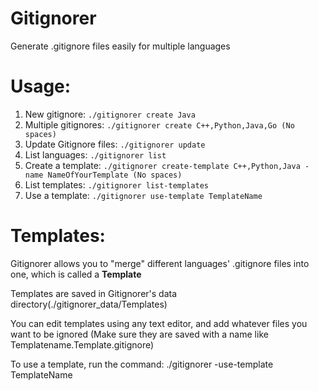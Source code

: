 # Gitignorer
Generate .gitignore files easily for multiple languages

# Usage:

1. New gitignore: ``` ./gitignorer create Java ```
2. Multiple gitignores: ``` ./gitignorer create C++,Python,Java,Go (No spaces) ```
3. Update Gitignore files: ``` ./gitignorer update ```
4. List languages: ``` ./gitignorer list ```
5. Create a template: ``` ./gitignorer create-template C++,Python,Java -name NameOfYourTemplate (No spaces) ```
6. List templates: ``` ./gitignorer list-templates ```
7. Use a template: ``` ./gitignorer use-template TemplateName ```

# Templates:

Gitignorer allows you to "merge" different languages' .gitignore files into one, which is called a **Template** 

Templates are saved in Gitignorer's data directory(./gitignorer_data/Templates) 

You can edit templates using any text editor, and add whatever files you want to be ignored (Make sure they are saved with a name like Templatename.Template.gitignore)

To use a template, run the command: ./gitignorer -use-template TemplateName
